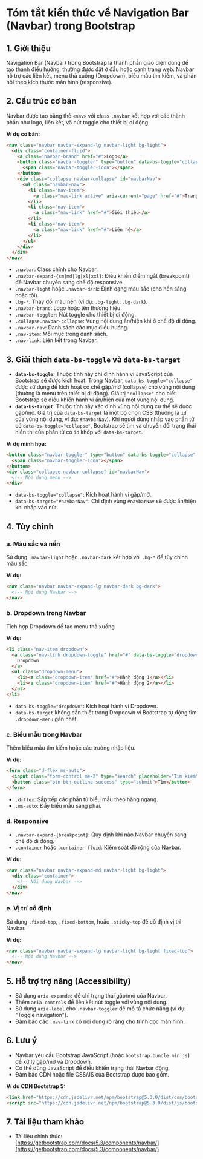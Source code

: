 # Tóm tắt kiến thức về Navigation Bar (Navbar) trong Bootstrap

## 1. Giới thiệu
Navigation Bar (Navbar) trong Bootstrap là thành phần giao diện dùng để tạo thanh điều hướng, thường được đặt ở đầu hoặc cạnh trang web. Navbar hỗ trợ các liên kết, menu thả xuống (Dropdown), biểu mẫu tìm kiếm, và phản hồi theo kích thước màn hình (responsive).

## 2. Cấu trúc cơ bản
Navbar được tạo bằng thẻ `<nav>` với class `.navbar` kết hợp với các thành phần như logo, liên kết, và nút toggle cho thiết bị di động.

**Ví dụ cơ bản:**
```html
<nav class="navbar navbar-expand-lg navbar-light bg-light">
  <div class="container-fluid">
    <a class="navbar-brand" href="#">Logo</a>
    <button class="navbar-toggler" type="button" data-bs-toggle="collapse" data-bs-target="#navbarNav" aria-controls="navbarNav" aria-expanded="false" aria-label="Toggle navigation">
      <span class="navbar-toggler-icon"></span>
    </button>
    <div class="collapse navbar-collapse" id="navbarNav">
      <ul class="navbar-nav">
        <li class="nav-item">
          <a class="nav-link active" aria-current="page" href="#">Trang chủ</a>
        </li>
        <li class="nav-item">
          <a class="nav-link" href="#">Giới thiệu</a>
        </li>
        <li class="nav-item">
          <a class="nav-link" href="#">Liên hệ</a>
        </li>
      </ul>
    </div>
  </div>
</nav>
```

- `.navbar`: Class chính cho Navbar.
- `.navbar-expand-{sm|md|lg|xl|xxl}`: Điều khiển điểm ngắt (breakpoint) để Navbar chuyển sang chế độ responsive.
- `.navbar-light` hoặc `.navbar-dark`: Định dạng màu sắc (cho nền sáng hoặc tối).
- `.bg-*`: Thay đổi màu nền (ví dụ: `.bg-light`, `.bg-dark`).
- `.navbar-brand`: Logo hoặc tên thương hiệu.
- `.navbar-toggler`: Nút toggle cho thiết bị di động.
- `.collapse.navbar-collapse`: Vùng nội dung ẩn/hiện khi ở chế độ di động.
- `.navbar-nav`: Danh sách các mục điều hướng.
- `.nav-item`: Mỗi mục trong danh sách.
- `.nav-link`: Liên kết trong Navbar.

## 3. Giải thích `data-bs-toggle` và `data-bs-target`
- **`data-bs-toggle`**: Thuộc tính này chỉ định hành vi JavaScript của Bootstrap sẽ được kích hoạt. Trong Navbar, `data-bs-toggle="collapse"` được sử dụng để kích hoạt cơ chế gập/mở (collapse) cho vùng nội dung (thường là menu trên thiết bị di động). Giá trị `"collapse"` cho biết Bootstrap sẽ điều khiển hành vi ẩn/hiện của một vùng nội dung.
- **`data-bs-target`**: Thuộc tính này xác định vùng nội dung cụ thể sẽ được gập/mở. Giá trị của `data-bs-target` là một bộ chọn CSS (thường là `id` của vùng nội dung, ví dụ: `#navbarNav`). Khi người dùng nhấp vào phần tử có `data-bs-toggle="collapse"`, Bootstrap sẽ tìm và chuyển đổi trạng thái hiển thị của phần tử có `id` khớp với `data-bs-target`.

**Ví dụ minh họa:**
```html
<button class="navbar-toggler" type="button" data-bs-toggle="collapse" data-bs-target="#navbarNav">
  <span class="navbar-toggler-icon"></span>
</button>
<div class="collapse navbar-collapse" id="navbarNav">
  <!-- Nội dung menu -->
</div>
```
- `data-bs-toggle="collapse"`: Kích hoạt hành vi gập/mở.
- `data-bs-target="#navbarNav"`: Chỉ định vùng `#navbarNav` sẽ được ẩn/hiện khi nhấp vào nút.

## 4. Tùy chỉnh
### a. Màu sắc và nền
Sử dụng `.navbar-light` hoặc `.navbar-dark` kết hợp với `.bg-*` để tùy chỉnh màu sắc.

**Ví dụ:**
```html
<nav class="navbar navbar-expand-lg navbar-dark bg-dark">
  <!-- Nội dung Navbar -->
</nav>
```

### b. Dropdown trong Navbar
Tích hợp Dropdown để tạo menu thả xuống.

**Ví dụ:**
```html
<li class="nav-item dropdown">
  <a class="nav-link dropdown-toggle" href="#" data-bs-toggle="dropdown" aria-expanded="false">
    Dropdown
  </a>
  <ul class="dropdown-menu">
    <li><a class="dropdown-item" href="#">Hành động 1</a></li>
    <li><a class="dropdown-item" href="#">Hành động 2</a></li>
  </ul>
</li>
```

- `data-bs-toggle="dropdown"`: Kích hoạt hành vi Dropdown.
- `data-bs-target` không cần thiết trong Dropdown vì Bootstrap tự động tìm `.dropdown-menu` gần nhất.

### c. Biểu mẫu trong Navbar
Thêm biểu mẫu tìm kiếm hoặc các trường nhập liệu.

**Ví dụ:**
```html
<form class="d-flex ms-auto">
  <input class="form-control me-2" type="search" placeholder="Tìm kiếm" aria-label="Search">
  <button class="btn btn-outline-success" type="submit">Tìm</button>
</form>
```

- `.d-flex`: Sắp xếp các phần tử biểu mẫu theo hàng ngang.
- `.ms-auto`: Đẩy biểu mẫu sang phải.

### d. Responsive
- `.navbar-expand-{breakpoint}`: Quy định khi nào Navbar chuyển sang chế độ di động.
- `.container` hoặc `.container-fluid`: Kiểm soát độ rộng của Navbar.

**Ví dụ:**
```html
<nav class="navbar navbar-expand-md navbar-light bg-light">
  <div class="container">
    <!-- Nội dung Navbar -->
  </div>
</nav>
```

### e. Vị trí cố định
Sử dụng `.fixed-top`, `.fixed-bottom`, hoặc `.sticky-top` để cố định vị trí Navbar.

**Ví dụ:**
```html
<nav class="navbar navbar-expand-lg navbar-light bg-light fixed-top">
  <!-- Nội dung Navbar -->
</nav>
```

## 5. Hỗ trợ trợ năng (Accessibility)
- Sử dụng `aria-expanded` để chỉ trạng thái gập/mở của Navbar.
- Thêm `aria-controls` để liên kết nút toggle với vùng nội dung.
- Sử dụng `aria-label` cho `.navbar-toggler` để mô tả chức năng (ví dụ: "Toggle navigation").
- Đảm bảo các `.nav-link` có nội dung rõ ràng cho trình đọc màn hình.

## 6. Lưu ý
- Navbar yêu cầu Bootstrap JavaScript (hoặc `bootstrap.bundle.min.js`) để xử lý gập/mở và Dropdown.
- Có thể dùng JavaScript để điều khiển trạng thái Navbar động.
- Đảm bảo CDN hoặc file CSS/JS của Bootstrap được bao gồm.

**Ví dụ CDN Bootstrap 5:**
```html
<link href="https://cdn.jsdelivr.net/npm/bootstrap@5.3.0/dist/css/bootstrap.min.css" rel="stylesheet">
<script src="https://cdn.jsdelivr.net/npm/bootstrap@5.3.0/dist/js/bootstrap.bundle.min.js"></script>
```

## 7. Tài liệu tham khảo
- Tài liệu chính thức: [https://getbootstrap.com/docs/5.3/components/navbar/](https://getbootstrap.com/docs/5.3/components/navbar/)